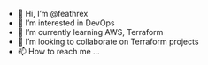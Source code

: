 - 👋 Hi, I’m @feathrex
- 👀 I’m interested in DevOps
- 🌱 I’m currently learning AWS, Terraform
- 💞️ I’m looking to collaborate on Terraform projects
- 📫 How to reach me ...

<!---
feathrex/feathrex is a ✨ special ✨ repository because its `README.md` (this file) appears on your GitHub profile.
You can click the Preview link to take a look at your changes.
--->

